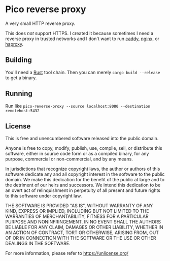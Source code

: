 # Pico reverse proxy

A very small HTTP reverse proxy.

This does *not* support HTTPS. I created it because sometimes
I need a reverse proxy in trusted networks and I don't want to run
[caddy](https://caddyserver.com), [nginx](https://nginx.org/en/),
or [haproxy](https://www.haproxy.com).

## Building

You'll need a [Rust](https://www.rust-lang.org) tool chain. Then
you can merely `cargo build --release` to get a binary.

## Running

Run like `pico-reverse-proxy --source localhost:8080 --destination remotehost:5432`

## License

This is free and unencumbered software released into the public domain.

Anyone is free to copy, modify, publish, use, compile, sell, or
distribute this software, either in source code form or as a compiled
binary, for any purpose, commercial or non-commercial, and by any
means.

In jurisdictions that recognize copyright laws, the author or authors
of this software dedicate any and all copyright interest in the
software to the public domain. We make this dedication for the benefit
of the public at large and to the detriment of our heirs and
successors. We intend this dedication to be an overt act of
relinquishment in perpetuity of all present and future rights to this
software under copyright law.

THE SOFTWARE IS PROVIDED "AS IS", WITHOUT WARRANTY OF ANY KIND,
EXPRESS OR IMPLIED, INCLUDING BUT NOT LIMITED TO THE WARRANTIES OF
MERCHANTABILITY, FITNESS FOR A PARTICULAR PURPOSE AND NONINFRINGEMENT.
IN NO EVENT SHALL THE AUTHORS BE LIABLE FOR ANY CLAIM, DAMAGES OR
OTHER LIABILITY, WHETHER IN AN ACTION OF CONTRACT, TORT OR OTHERWISE,
ARISING FROM, OUT OF OR IN CONNECTION WITH THE SOFTWARE OR THE USE OR
OTHER DEALINGS IN THE SOFTWARE.

For more information, please refer to <https://unlicense.org/>

